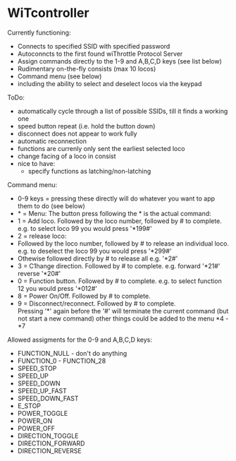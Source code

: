 # WiTcontroller

Currently functioning:
- Connects to specified SSID with specified password
- Autoconncts to the first found wiThrottle Protocol Server
- Assign commands directly to the 1-9 and A,B,C,D keys (see list below)
- Rudimentary on-the-fly consists  (max 10 locos)
- Command menu (see below)
 - including the ability to select and deselect locos via the keypad

ToDo:
- automatically cycle through a list of possible SSIDs, till it finds a working one
- speed button repeat (i.e. hold the button down)
- disconnect does not appear to work fully
- automatic reconnection
- functions are currenly only sent the earliest selected loco
- change facing of a loco in consist
- nice to have: 
  - specify functions as latching/non-latching

Command menu:
- 0-9 keys = pressing these directly will do whatever you want to app them to do  (see below)
- \* = Menu:  The button press following the \* is the actual command:
 - 1 = Add loco.  Followed by the loco number, followed by \# to complete.  e.g. to select loco 99 you would press '\*199\#'
 - 2 = release loco:
  - Followed by the loco number, followed by \# to release an individual loco.  e.g. to deselect the loco 99 you would press '\*299\#'
  - Othewise followed directly by \#  to release all e.g. '\*2\#'
 - 3 = C1hange direction.  Followed by \# to complete.  e.g. forward '\*21\#'  reverse '\*20\#'
 - 0 = Function button. Followed by \# to complete.  e.g. to select function 12 you would press '\*012\#'
 - 8 = Power On/Off. Followed by \# to complete.
 - 9 = Disconnect/reconnect. Followed by \# to complete.  
Pressing '\*' again before the '\#' will terminate the current command (but not start a new command)
other things could be added to the menu \*4 - \*7 

Allowed assigments for the 0-9 and A,B,C,D keys:
- FUNCTION_NULL   - don't do anything
- FUNCTION_0 - FUNCTION_28
- SPEED_STOP
- SPEED_UP
- SPEED_DOWN
- SPEED_UP_FAST
- SPEED_DOWN_FAST
- E_STOP
- POWER_TOGGLE
- POWER_ON
- POWER_OFF
- DIRECTION_TOGGLE
- DIRECTION_FORWARD
- DIRECTION_REVERSE